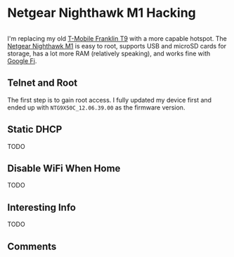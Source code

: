 # Netgear Nighthawk M1 Hacking

```{tags} hacking, hotspot
```

I'm replacing my old [T-Mobile Franklin T9](../../franklin_t9) with a more capable hotspot. The
[Netgear Nighthawk M1](https://www.netgear.com/home/mobile-wifi/hotspots/mr1100/) is easy to root, supports USB and microSD
cards for storage, has a lot more RAM (relatively speaking), and works fine with [Google Fi](https://fi.google.com/about).

## Telnet and Root

The first step is to gain root access. I fully updated my device first and ended up with `NTG9X50C_12.06.39.00` as the
firmware version.

## Static DHCP

TODO

## Disable WiFi When Home

TODO

## Interesting Info

TODO

## Comments

```{disqus}
```
